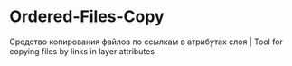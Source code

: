 # Ordered-Files-Copy
Средство копирования файлов по ссылкам в атрибутах слоя | Tool for copying files by links in layer attributes

